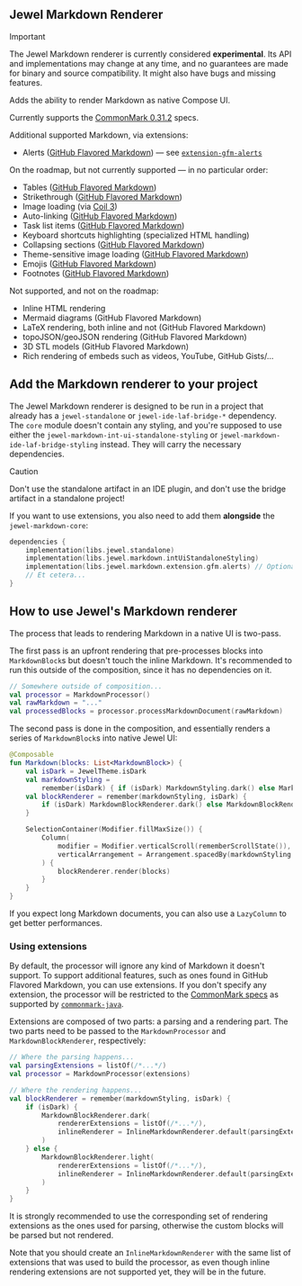 ## Jewel Markdown Renderer

> [!IMPORTANT]
> The Jewel Markdown renderer is currently considered **experimental**. Its API and implementations may change at any
> time, and no guarantees are made for binary and source compatibility. It might also have bugs and missing features.

Adds the ability to render Markdown as native Compose UI.

Currently supports the [CommonMark 0.31.2](https://spec.commonmark.org/0.31.2/) specs.

Additional supported Markdown, via extensions:

* Alerts ([GitHub Flavored Markdown][alerts-specs]) — see [`extension-gfm-alerts`](extension/gfm-alerts)

[alerts-specs]: https://github.com/orgs/community/discussions/16925

On the roadmap, but not currently supported — in no particular order:

* Tables ([GitHub Flavored Markdown](https://github.github.com/gfm/#tables-extension-))
* Strikethrough ([GitHub Flavored Markdown](https://github.github.com/gfm/#strikethrough-extension-))
* Image loading (via [Coil 3](https://coil-kt.github.io/coil/upgrading_to_coil3/))
* Auto-linking ([GitHub Flavored Markdown](https://github.github.com/gfm/#autolinks-extension-))
* Task list items ([GitHub Flavored Markdown](https://github.github.com/gfm/#task-list-items-extension-))
* Keyboard shortcuts highlighting (specialized HTML handling)
* Collapsing sections ([GitHub Flavored Markdown][details-specs])
* Theme-sensitive image loading ([GitHub Flavored Markdown][dark-mode-pics-specs])
* Emojis ([GitHub Flavored Markdown][emoji-specs])
* Footnotes ([GitHub Flavored Markdown][footnotes-specs])

[details-specs]: https://docs.github.com/en/get-started/writing-on-github/working-with-advanced-formatting/organizing-information-with-collapsed-sections

[dark-mode-pics-specs]: https://docs.github.com/en/get-started/writing-on-github/getting-started-with-writing-and-formatting-on-github/basic-writing-and-formatting-syntax#specifying-the-theme-an-image-is-shown-to

[emoji-specs]: https://docs.github.com/en/get-started/writing-on-github/getting-started-with-writing-and-formatting-on-github/basic-writing-and-formatting-syntax#using-emojis

[footnotes-specs]: https://docs.github.com/en/get-started/writing-on-github/getting-started-with-writing-and-formatting-on-github/basic-writing-and-formatting-syntax#footnotes

Not supported, and not on the roadmap:

* Inline HTML rendering
* Mermaid diagrams (GitHub Flavored Markdown)
* LaTeX rendering, both inline and not (GitHub Flavored Markdown)
* topoJSON/geoJSON rendering (GitHub Flavored Markdown)
* 3D STL models (GitHub Flavored Markdown)
* Rich rendering of embeds such as videos, YouTube, GitHub Gists/...

## Add the Markdown renderer to your project

The Jewel Markdown renderer is designed to be run in a project that already has a `jewel-standalone` or
`jewel-ide-laf-bridge-*` dependency. The `core` module doesn't contain any styling, and you're supposed to use either
the `jewel-markdown-int-ui-standalone-styling` or `jewel-markdown-ide-laf-bridge-styling` instead. They will carry the
necessary dependencies.

> [!CAUTION]
> Don't use the standalone artifact in an IDE plugin, and don't use the bridge artifact in a standalone project!

If you want to use extensions, you also need to add them **alongside** the `jewel-markdown-core`:

```kotlin
dependencies {
    implementation(libs.jewel.standalone)
    implementation(libs.jewel.markdown.intUiStandaloneStyling)
    implementation(libs.jewel.markdown.extension.gfm.alerts) // Optional
    // Et cetera...
}
```

## How to use Jewel's Markdown renderer

The process that leads to rendering Markdown in a native UI is two-pass.

The first pass is an upfront rendering that pre-processes blocks into `MarkdownBlock`s but doesn't touch the inline
Markdown. It's recommended to run this outside of the composition, since it has no dependencies on it.

```kotlin
// Somewhere outside of composition...
val processor = MarkdownProcessor()
val rawMarkdown = "..."
val processedBlocks = processor.processMarkdownDocument(rawMarkdown)
```

The second pass is done in the composition, and essentially renders a series of `MarkdownBlock`s into native Jewel UI:

```kotlin
@Composable
fun Markdown(blocks: List<MarkdownBlock>) {
    val isDark = JewelTheme.isDark
    val markdownStyling =
        remember(isDark) { if (isDark) MarkdownStyling.dark() else MarkdownStyling.light() }
    val blockRenderer = remember(markdownStyling, isDark) {
        if (isDark) MarkdownBlockRenderer.dark() else MarkdownBlockRenderer.light()
    }

    SelectionContainer(Modifier.fillMaxSize()) {
        Column(
            modifier = Modifier.verticalScroll(rememberScrollState()),
            verticalArrangement = Arrangement.spacedBy(markdownStyling.blockVerticalSpacing),
        ) {
            blockRenderer.render(blocks)
        }
    }
}
```

If you expect long Markdown documents, you can also use a `LazyColumn` to get better performances.

### Using extensions

By default, the processor will ignore any kind of Markdown it doesn't support. To support additional features, such as
ones found in GitHub Flavored Markdown, you can use extensions. If you don't specify any extension, the processor will
be restricted to the [CommonMark specs](https://specs.commonmark.org) as supported by
[`commonmark-java`](https://github.com/commonmark/commonmark-java).

Extensions are composed of two parts: a parsing and a rendering part. The two parts need to be passed to the
`MarkdownProcessor` and `MarkdownBlockRenderer`, respectively:

```kotlin
// Where the parsing happens...
val parsingExtensions = listOf(/*...*/)
val processor = MarkdownProcessor(extensions)

// Where the rendering happens...
val blockRenderer = remember(markdownStyling, isDark) {
    if (isDark) {
        MarkdownBlockRenderer.dark(
            rendererExtensions = listOf(/*...*/),
            inlineRenderer = InlineMarkdownRenderer.default(parsingExtensions),
        )
    } else {
        MarkdownBlockRenderer.light(
            rendererExtensions = listOf(/*...*/),
            inlineRenderer = InlineMarkdownRenderer.default(parsingExtensions),
        )
    }
}
```

It is strongly recommended to use the corresponding set of rendering extensions as the ones used for parsing, otherwise
the custom blocks will be parsed but not rendered.

Note that you should create an `InlineMarkdownRenderer` with the same list of extensions that was used to build the
processor, as even though inline rendering extensions are not supported yet, they will be in the future.
